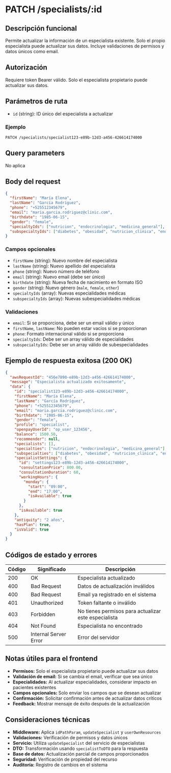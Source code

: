 # PATCH /specialists/:id

## Descripción funcional

Permite actualizar la información de un especialista existente. Solo el propio especialista puede actualizar sus datos. Incluye validaciones de permisos y datos únicos como email.

## Autorización

Requiere token Bearer válido. Solo el especialista propietario puede actualizar sus datos.

## Parámetros de ruta

- `id` (string): ID único del especialista a actualizar

### Ejemplo
```
PATCH /specialists/specialist123-e89b-12d3-a456-426614174000
```

## Query parameters

No aplica

## Body del request

```json
{
  "firstName": "María Elena",
  "lastName": "García Rodríguez",
  "phone": "+525512345679",
  "email": "maria.garcia.rodriguez@clinic.com",
  "birthdate": "1985-06-15",
  "gender": "female",
  "specialtyIds": ["nutricion", "endocrinologia", "medicina_general"],
  "subspecialtyIds": ["diabetes", "obesidad", "nutricion_clinica", "endocrinologia_pediatrica"]
}
```

### Campos opcionales
- `firstName` (string): Nuevo nombre del especialista
- `lastName` (string): Nuevo apellido del especialista
- `phone` (string): Nuevo número de teléfono
- `email` (string): Nuevo email (debe ser único)
- `birthdate` (string): Nueva fecha de nacimiento en formato ISO
- `gender` (string): Nuevo género (`male`, `female`, `other`)
- `specialtyIds` (array): Nuevas especialidades médicas
- `subspecialtyIds` (array): Nuevas subespecialidades médicas

### Validaciones
- `email`: Si se proporciona, debe ser un email válido y único
- `firstName`, `lastName`: No pueden estar vacíos si se proporcionan
- `phone`: Formato internacional válido si se proporciona
- `specialtyIds`: Debe ser un array válido de especialidades
- `subspecialtyIds`: Debe ser un array válido de subespecialidades

## Ejemplo de respuesta exitosa (200 OK)

```json
{
  "awsRequestId": "456e7890-e89b-12d3-a456-426614174000",
  "message": "Especialista actualizado exitosamente",
  "data": {
    "id": "specialist123-e89b-12d3-a456-426614174000",
    "firstName": "María Elena",
    "lastName": "García Rodríguez",
    "phone": "+525512345679",
    "email": "maria.garcia.rodriguez@clinic.com",
    "birthdate": "1985-06-15",
    "gender": "female",
    "profile": "specialist",
    "openpayUserId": "op_user_123456",
    "balance": 1500.50,
    "recommender": null,
    "specialists": [],
    "specialties": ["nutricion", "endocrinologia", "medicina_general"],
    "subspecialties": ["diabetes", "obesidad", "nutricion_clinica", "endocrinologia_pediatrica"],
    "specialistSettings": {
      "id": "settings123-e89b-12d3-a456-426614174000",
      "consultationPrice": 800.00,
      "consultationDuration": 60,
      "workingHours": {
        "monday": {
          "start": "09:00",
          "end": "17:00",
          "isAvailable": true
        }
      },
      "isAvailable": true
    },
    "antiquity": "2 años",
    "hasPlan": true,
    "isValid": true
  }
}
```

## Códigos de estado y errores

| Código | Significado           | Descripción                      |
| ------ | --------------------- | -------------------------------- |
| 200    | OK                    | Especialista actualizado         |
| 400    | Bad Request           | Datos de actualización inválidos |
| 400    | Bad Request           | Email ya registrado en el sistema |
| 401    | Unauthorized          | Token faltante o inválido        |
| 403    | Forbidden             | No tienes permisos para actualizar este especialista |
| 404    | Not Found             | Especialista no encontrado       |
| 500    | Internal Server Error | Error del servidor               |

## Notas útiles para el frontend

- **Permisos:** Solo el especialista propietario puede actualizar sus datos
- **Validación de email:** Si se cambia el email, verificar que sea único
- **Especialidades:** Al actualizar especialidades, considerar impacto en pacientes existentes
- **Campos opcionales:** Solo enviar los campos que se desean actualizar
- **Confirmación:** Solicitar confirmación antes de actualizar datos críticos
- **Feedback:** Mostrar mensaje de éxito después de la actualización

## Consideraciones técnicas

- **Middleware:** Aplica `idPathParam`, `updateSpecialist` y `userOwnResources`
- **Validaciones:** Verificación de permisos y datos únicos
- **Servicio:** Utiliza `updateSpecialist` del servicio de especialistas
- **DTO:** Transformación usando `specialistToDTO` para la respuesta
- **Base de datos:** Actualización parcial de campos proporcionados
- **Seguridad:** Verificación de propiedad del recurso
- **Auditoría:** Registro de cambios en el sistema
